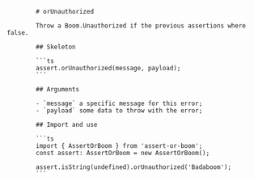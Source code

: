             # orUnauthorized

            Throw a Boom.Unauthorized if the previous assertions where false.

            ## Skeleton

            ```ts
            assert.orUnauthorized(message, payload);
            ```

            ## Arguments

            - `message` a specific message for this error;
            - `payload` some data to throw with the error;

            ## Import and use

            ```ts
            import { AssertOrBoom } from 'assert-or-boom';
            const assert: AssertOrBoom = new AssertOrBoom();

            assert.isString(undefined).orUnauthorized('Badaboom');
            ```

